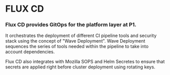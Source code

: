 # FLUX CD


### Flux CD provides GitOps for the platform layer at P1.


It orchestrates the deployment of different CI pipeline tools and security stack using the concept of "Wave Deployment". Wave Deployment sequences the series of tools needed
within the pipeline to take into account dependencies.

Flux CD also integrates with Mozilla SOPS and Helm Secretes to ensure that secrets are applied right before cluster deployment using rotating keys.

